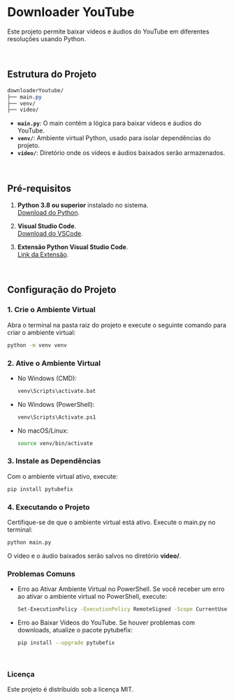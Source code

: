 # Downloader YouTube

Este projeto permite baixar vídeos e áudios do YouTube em diferentes resoluções usando Python.

<br/>

## Estrutura do Projeto

```css
downloaderYoutube/
├── main.py
├── venv/
├── video/
```

- **`main.py`**: O main contém a lógica para baixar vídeos e áudios do YouTube.
- **`venv/`**: Ambiente virtual Python, usado para isolar dependências do projeto.
- **`video/`**: Diretório onde os vídeos e áudios baixados serão armazenados.

<br/>

## Pré-requisitos

1. **Python 3.8 ou superior** instalado no sistema.  
   [Download do Python](https://www.python.org/).

2. **Visual Studio Code**.  
   [Download do VSCode](https://code.visualstudio.com/).

3. **Extensão Python Visual Studio Code**.   
   [Link da Extensão](https://code.visualstudio.com/docs/languages/python).

<br/>

## Configuração do Projeto

### 1. Crie o Ambiente Virtual
Abra o terminal na pasta raiz do projeto e execute o seguinte comando para criar o ambiente virtual:

```bash
python -m venv venv
```

### 2. Ative o Ambiente Virtual
- No Windows (CMD):

   ```bash
   venv\Scripts\activate.bat
   ```

- No Windows (PowerShell):

   ```bash
   venv\Scripts\Activate.ps1
   ```

- No macOS/Linux:

   ```bash
   source venv/bin/activate
   ```

### 3. Instale as Dependências
Com o ambiente virtual ativo, execute:

```bash
pip install pytubefix
```
### 4. Executando o Projeto
Certifique-se de que o ambiente virtual está ativo. Execute o main.py no terminal:

```bash
python main.py
```
O vídeo e o áudio baixados serão salvos no diretório **video/**.

### Problemas Comuns
- Erro ao Ativar Ambiente Virtual no PowerShell. Se você receber um erro ao ativar o ambiente virtual no PowerShell, execute:

   ```bash
   Set-ExecutionPolicy -ExecutionPolicy RemoteSigned -Scope CurrentUser
   ```
- Erro ao Baixar Vídeos do YouTube. Se houver problemas com downloads, atualize o pacote pytubefix:

   ```bash
   pip install --upgrade pytubefix
   ```

<br/>

### Licença
Este projeto é distribuído sob a licença MIT.